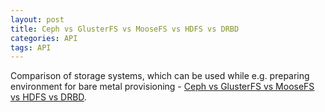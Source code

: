 ```yaml
---
layout: post
title: Ceph vs GlusterFS vs MooseFS vs HDFS vs DRBD
categories: API
tags: API
---
```


Comparison of storage systems, which can be used while e.g. preparing environment for bare metal provisioning - [Ceph vs GlusterFS vs MooseFS vs HDFS vs DRBD](https://computingforgeeks.com/ceph-vs-glusterfs-vs-moosefs-vs-hdfs-vs-drbd/).